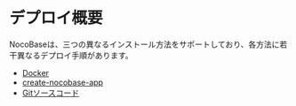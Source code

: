 # デプロイ概要

NocoBaseは、三つの異なるインストール方法をサポートしており、各方法に若干異なるデプロイ手順があります。

- [Docker](./docker-compose.md)
- [create-nocobase-app](./create-nocobase-app.md)
- [Gitソースコード](./git-clone.md)

